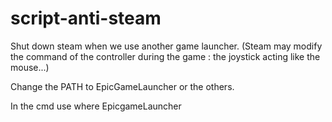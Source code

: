 # script-anti-steam
Shut down steam when we use another game launcher. (Steam may modify the command of the controller during the game : the joystick acting like the mouse...)

Change the PATH to EpicGameLauncher or the others.

In the cmd use where EpicgameLauncher
